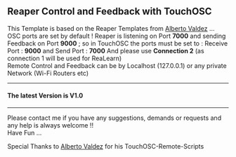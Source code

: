 ## Reaper  Control and Feedback with TouchOSC    
This Template is based on the Reaper Templates from [Alberto Valdez](https://github.com/AlbertoV5) ...
OSC ports are set by default ! Reaper is listening on Port **7000** and sending Feedback on Port **9000** ; so in TouchOSC the ports must be set to : Receive Port : **9000** and Send Port : **7000**  And please use **Connection 2** (as connection 1 will be used for ReaLearn)        
Remote Control and Feedback can be by Localhost (127.0.0.1) or any private Network (Wi-Fi Routers etc) 

---
#### The latest Version is  V1.0    

---
Please contact me if you have any suggestions, demands or requests and any help is always welcome !!   
Have Fun ...  

Special Thanks to [Alberto Valdez](https://github.com/AlbertoV5) for his TouchOSC-Remote-Scripts

